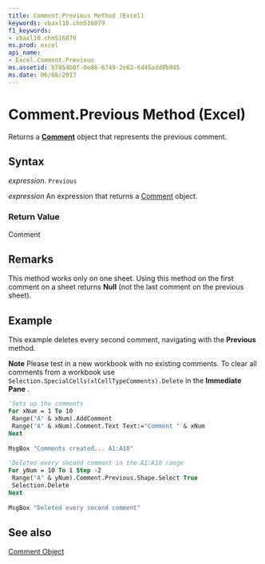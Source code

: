 ```yaml
---
title: Comment.Previous Method (Excel)
keywords: vbaxl10.chm516079
f1_keywords:
- vbaxl10.chm516079
ms.prod: excel
api_name:
- Excel.Comment.Previous
ms.assetid: b7854b0f-0e88-6749-2e62-6d45add8b945
ms.date: 06/08/2017
---
```



# Comment.Previous Method (Excel)

Returns a  **[Comment](Excel.Comment.md)** object that represents the previous comment.


## Syntax

 _expression_. `Previous`

 _expression_ An expression that returns a [Comment](Excel.Comment.md) object.


### Return Value

Comment


## Remarks

This method works only on one sheet. Using this method on the first comment on a sheet returns  **Null** (not the last comment on the previous sheet).


## Example

This example deletes every second comment, navigating with the  **Previous** method.


 **Note**  Please test in a new workbook with no existing comments. To clear all comments from a workbook use  `Selection.SpecialCells(xlCellTypeComments).Delete` in the **Immediate Pane** .


```vb
'Sets up the comments 
For xNum = 1 To 10 
 Range("A" & xNum).AddComment 
 Range("A" & xNum).Comment.Text Text:="Comment " & xNum 
Next 
 
MsgBox "Comments created... A1:A10" 
 
'Deletes every second comment in the A1:A10 range 
For yNum = 10 To 1 Step -2 
 Range("A" & yNum).Comment.Previous.Shape.Select True 
 Selection.Delete 
Next 
 
MsgBox "Deleted every second comment"
```


## See also


[Comment Object](Excel.Comment.md)


